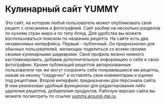 # Кулинарный сайт YUMMY
Это сайт, на котором любой пользователь может опубликовать свой рецепт с описанием и фотографией. Сайт разбир на несколько разделов по кухням стран мира и по типу блюд. Для удобства вы можете воспользоваться поиском по названию рецепта.
На сайте есть два независимых интерфейса. Первый - публичный. Он предназначен для обычных пользователей, желающих поделиться со всеми своими своими кулинарными шедеврами. Свой профиль можно немного кастомизировать, добавив дополнительную информацию о себе и свою фотографию. Кроме публикаций рецептов авторизованные пользователи так же могут сохранять себе понравившиеся им рецепты, нажав на иконку "сердечко" и оставлять свои комментарии и оценки под рецептами. 
Второй интерфейс предназначен для персонала сайта. В нем реализован удобный функционал для редактирования либо удаления рецептов, добавления продуктов.
Рабочую версию сайта вы можете посмотреть по ссылке [yummy.around-me.ru](http://yummy.around-me.ru/).
